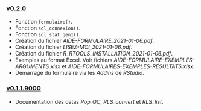 ### [v0.2.0](https://github.com/INESSS-QC/inesss1/pull/4)
* Fonction `formulaire()`.
* Fonction `sql_connexion()`.
* Fonction `sql_stat_gen1()`.
* Création du fichier *AIDE-FORMULAIRE_2021-01-06.pdf*.
* Création du fichier *LISEZ-MOI_2021-01-06.pdf*.
* Création du fichier *R_RTOOLS_INSTALLATION_2021-01-06.pdf*.
* Exemples au format Excel. Voir fichiers *AIDE-FORMULAIRE-EXEMPLES-ARGUMENTS.xlsx* et *AIDE-FORMULAIRES-EXEMPLES-RÉSULTATS.xlsx*.
* Démarrage du formulaire via les *Addins* de *RStudio*.

### [v0.1.1.9000](https://github.com/INESSS-QC/inesss1/pull/3)
* Documentation des datas *Pop_QC*, *RLS_convert* et *RLS_list*.
